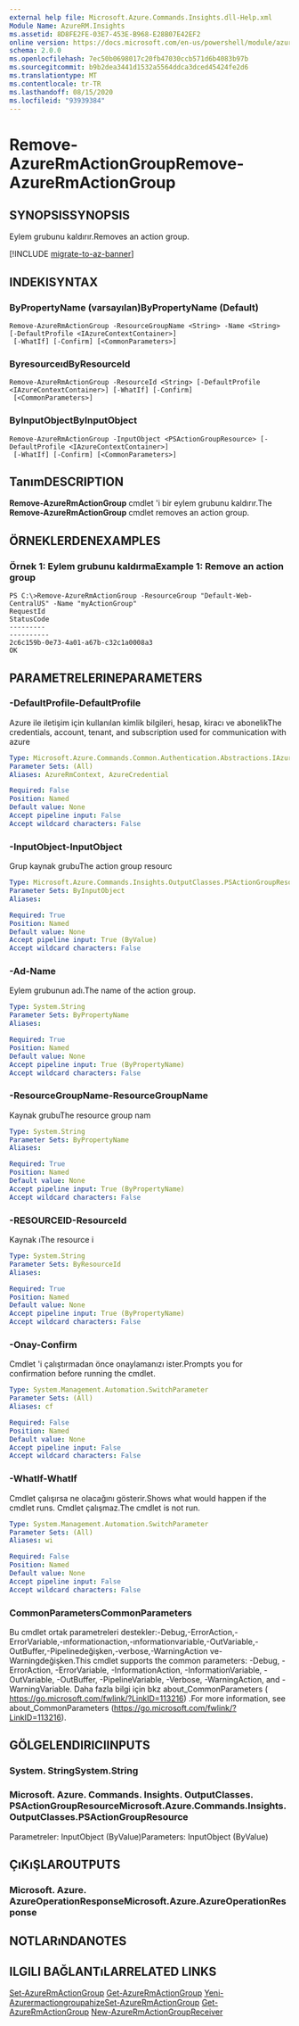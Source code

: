 ```yaml
---
external help file: Microsoft.Azure.Commands.Insights.dll-Help.xml
Module Name: AzureRM.Insights
ms.assetid: 8D8FE2FE-03E7-453E-B968-E28B07E42EF2
online version: https://docs.microsoft.com/en-us/powershell/module/azurerm.insights/remove-azurermactiongroup
schema: 2.0.0
ms.openlocfilehash: 7ec50b0698017c20fb47030ccb571d6b4083b97b
ms.sourcegitcommit: b9b2dea3441d1532a5564ddca3dced45424fe2d6
ms.translationtype: MT
ms.contentlocale: tr-TR
ms.lasthandoff: 08/15/2020
ms.locfileid: "93939384"
---
```

# <span data-ttu-id="ad4fb-101">Remove-AzureRmActionGroup</span><span class="sxs-lookup"><span data-stu-id="ad4fb-101">Remove-AzureRmActionGroup</span></span>

## <span data-ttu-id="ad4fb-102">SYNOPSIS</span><span class="sxs-lookup"><span data-stu-id="ad4fb-102">SYNOPSIS</span></span>
<span data-ttu-id="ad4fb-103">Eylem grubunu kaldırır.</span><span class="sxs-lookup"><span data-stu-id="ad4fb-103">Removes an action group.</span></span>

[!INCLUDE [migrate-to-az-banner](../../includes/migrate-to-az-banner.md)]

## <span data-ttu-id="ad4fb-104">INDEKI</span><span class="sxs-lookup"><span data-stu-id="ad4fb-104">SYNTAX</span></span>

### <span data-ttu-id="ad4fb-105">ByPropertyName (varsayılan)</span><span class="sxs-lookup"><span data-stu-id="ad4fb-105">ByPropertyName (Default)</span></span>
```
Remove-AzureRmActionGroup -ResourceGroupName <String> -Name <String> [-DefaultProfile <IAzureContextContainer>]
 [-WhatIf] [-Confirm] [<CommonParameters>]
```

### <span data-ttu-id="ad4fb-106">Byresourceıd</span><span class="sxs-lookup"><span data-stu-id="ad4fb-106">ByResourceId</span></span>
```
Remove-AzureRmActionGroup -ResourceId <String> [-DefaultProfile <IAzureContextContainer>] [-WhatIf] [-Confirm]
 [<CommonParameters>]
```

### <span data-ttu-id="ad4fb-107">ByInputObject</span><span class="sxs-lookup"><span data-stu-id="ad4fb-107">ByInputObject</span></span>
```
Remove-AzureRmActionGroup -InputObject <PSActionGroupResource> [-DefaultProfile <IAzureContextContainer>]
 [-WhatIf] [-Confirm] [<CommonParameters>]
```

## <span data-ttu-id="ad4fb-108">Tanım</span><span class="sxs-lookup"><span data-stu-id="ad4fb-108">DESCRIPTION</span></span>
<span data-ttu-id="ad4fb-109">**Remove-AzureRmActionGroup** cmdlet 'i bir eylem grubunu kaldırır.</span><span class="sxs-lookup"><span data-stu-id="ad4fb-109">The **Remove-AzureRmActionGroup** cmdlet removes an action group.</span></span>

## <span data-ttu-id="ad4fb-110">ÖRNEKLERDEN</span><span class="sxs-lookup"><span data-stu-id="ad4fb-110">EXAMPLES</span></span>

### <span data-ttu-id="ad4fb-111">Örnek 1: Eylem grubunu kaldırma</span><span class="sxs-lookup"><span data-stu-id="ad4fb-111">Example 1: Remove an action group</span></span>
```
PS C:\>Remove-AzureRmActionGroup -ResourceGroup "Default-Web-CentralUS" -Name "myActionGroup"
RequestId                                                                                                    StatusCode
---------                                                                                                    ----------
2c6c159b-0e73-4a01-a67b-c32c1a0008a3                                                                                 OK
```

## <span data-ttu-id="ad4fb-112">PARAMETRELERINE</span><span class="sxs-lookup"><span data-stu-id="ad4fb-112">PARAMETERS</span></span>

### <span data-ttu-id="ad4fb-113">-DefaultProfile</span><span class="sxs-lookup"><span data-stu-id="ad4fb-113">-DefaultProfile</span></span>
<span data-ttu-id="ad4fb-114">Azure ile iletişim için kullanılan kimlik bilgileri, hesap, kiracı ve abonelik</span><span class="sxs-lookup"><span data-stu-id="ad4fb-114">The credentials, account, tenant, and subscription used for communication with azure</span></span>

```yaml
Type: Microsoft.Azure.Commands.Common.Authentication.Abstractions.IAzureContextContainer
Parameter Sets: (All)
Aliases: AzureRmContext, AzureCredential

Required: False
Position: Named
Default value: None
Accept pipeline input: False
Accept wildcard characters: False
```

### <span data-ttu-id="ad4fb-115">-InputObject</span><span class="sxs-lookup"><span data-stu-id="ad4fb-115">-InputObject</span></span>
<span data-ttu-id="ad4fb-116">Grup kaynak grubu</span><span class="sxs-lookup"><span data-stu-id="ad4fb-116">The action group resourc</span></span>

```yaml
Type: Microsoft.Azure.Commands.Insights.OutputClasses.PSActionGroupResource
Parameter Sets: ByInputObject
Aliases:

Required: True
Position: Named
Default value: None
Accept pipeline input: True (ByValue)
Accept wildcard characters: False
```

### <span data-ttu-id="ad4fb-117">-Ad</span><span class="sxs-lookup"><span data-stu-id="ad4fb-117">-Name</span></span>
<span data-ttu-id="ad4fb-118">Eylem grubunun adı.</span><span class="sxs-lookup"><span data-stu-id="ad4fb-118">The name of the action group.</span></span>

```yaml
Type: System.String
Parameter Sets: ByPropertyName
Aliases:

Required: True
Position: Named
Default value: None
Accept pipeline input: True (ByPropertyName)
Accept wildcard characters: False
```

### <span data-ttu-id="ad4fb-119">-ResourceGroupName</span><span class="sxs-lookup"><span data-stu-id="ad4fb-119">-ResourceGroupName</span></span>
<span data-ttu-id="ad4fb-120">Kaynak grubu</span><span class="sxs-lookup"><span data-stu-id="ad4fb-120">The resource group nam</span></span>

```yaml
Type: System.String
Parameter Sets: ByPropertyName
Aliases:

Required: True
Position: Named
Default value: None
Accept pipeline input: True (ByPropertyName)
Accept wildcard characters: False
```

### <span data-ttu-id="ad4fb-121">-RESOURCEID</span><span class="sxs-lookup"><span data-stu-id="ad4fb-121">-ResourceId</span></span>
<span data-ttu-id="ad4fb-122">Kaynak ı</span><span class="sxs-lookup"><span data-stu-id="ad4fb-122">The resource i</span></span>

```yaml
Type: System.String
Parameter Sets: ByResourceId
Aliases:

Required: True
Position: Named
Default value: None
Accept pipeline input: True (ByPropertyName)
Accept wildcard characters: False
```

### <span data-ttu-id="ad4fb-123">-Onay</span><span class="sxs-lookup"><span data-stu-id="ad4fb-123">-Confirm</span></span>
<span data-ttu-id="ad4fb-124">Cmdlet 'i çalıştırmadan önce onaylamanızı ister.</span><span class="sxs-lookup"><span data-stu-id="ad4fb-124">Prompts you for confirmation before running the cmdlet.</span></span>

```yaml
Type: System.Management.Automation.SwitchParameter
Parameter Sets: (All)
Aliases: cf

Required: False
Position: Named
Default value: None
Accept pipeline input: False
Accept wildcard characters: False
```

### <span data-ttu-id="ad4fb-125">-WhatIf</span><span class="sxs-lookup"><span data-stu-id="ad4fb-125">-WhatIf</span></span>
<span data-ttu-id="ad4fb-126">Cmdlet çalışırsa ne olacağını gösterir.</span><span class="sxs-lookup"><span data-stu-id="ad4fb-126">Shows what would happen if the cmdlet runs.</span></span> <span data-ttu-id="ad4fb-127">Cmdlet çalışmaz.</span><span class="sxs-lookup"><span data-stu-id="ad4fb-127">The cmdlet is not run.</span></span>

```yaml
Type: System.Management.Automation.SwitchParameter
Parameter Sets: (All)
Aliases: wi

Required: False
Position: Named
Default value: None
Accept pipeline input: False
Accept wildcard characters: False
```

### <span data-ttu-id="ad4fb-128">CommonParameters</span><span class="sxs-lookup"><span data-stu-id="ad4fb-128">CommonParameters</span></span>
<span data-ttu-id="ad4fb-129">Bu cmdlet ortak parametreleri destekler:-Debug,-ErrorAction,-ErrorVariable,-ınformationaction,-ınformationvariable,-OutVariable,-OutBuffer,-Pipelinedeğişken,-verbose,-WarningAction ve-Warningdeğişken.</span><span class="sxs-lookup"><span data-stu-id="ad4fb-129">This cmdlet supports the common parameters: -Debug, -ErrorAction, -ErrorVariable, -InformationAction, -InformationVariable, -OutVariable, -OutBuffer, -PipelineVariable, -Verbose, -WarningAction, and -WarningVariable.</span></span> <span data-ttu-id="ad4fb-130">Daha fazla bilgi için bkz about_CommonParameters ( https://go.microsoft.com/fwlink/?LinkID=113216) .</span><span class="sxs-lookup"><span data-stu-id="ad4fb-130">For more information, see about_CommonParameters (https://go.microsoft.com/fwlink/?LinkID=113216).</span></span>

## <span data-ttu-id="ad4fb-131">GÖLGELENDIRICI</span><span class="sxs-lookup"><span data-stu-id="ad4fb-131">INPUTS</span></span>

### <span data-ttu-id="ad4fb-132">System. String</span><span class="sxs-lookup"><span data-stu-id="ad4fb-132">System.String</span></span>

### <span data-ttu-id="ad4fb-133">Microsoft. Azure. Commands. Insights. OutputClasses. PSActionGroupResource</span><span class="sxs-lookup"><span data-stu-id="ad4fb-133">Microsoft.Azure.Commands.Insights.OutputClasses.PSActionGroupResource</span></span>
<span data-ttu-id="ad4fb-134">Parametreler: InputObject (ByValue)</span><span class="sxs-lookup"><span data-stu-id="ad4fb-134">Parameters: InputObject (ByValue)</span></span>

## <span data-ttu-id="ad4fb-135">ÇıKıŞLAR</span><span class="sxs-lookup"><span data-stu-id="ad4fb-135">OUTPUTS</span></span>

### <span data-ttu-id="ad4fb-136">Microsoft. Azure. AzureOperationResponse</span><span class="sxs-lookup"><span data-stu-id="ad4fb-136">Microsoft.Azure.AzureOperationResponse</span></span>

## <span data-ttu-id="ad4fb-137">NOTLARıNDA</span><span class="sxs-lookup"><span data-stu-id="ad4fb-137">NOTES</span></span>

## <span data-ttu-id="ad4fb-138">ILGILI BAĞLANTıLAR</span><span class="sxs-lookup"><span data-stu-id="ad4fb-138">RELATED LINKS</span></span>

<span data-ttu-id="ad4fb-139">[Set-AzureRmActionGroup](./Set-AzureRmActionGroup.md) 
 [Get-AzureRmActionGroup](./Get-AzureRmActionGroup.md) 
 [Yeni-Azurermactiongroupahize](./AzureRmActionGroupReceiver.md)</span><span class="sxs-lookup"><span data-stu-id="ad4fb-139">[Set-AzureRmActionGroup](./Set-AzureRmActionGroup.md)
[Get-AzureRmActionGroup](./Get-AzureRmActionGroup.md)
[New-AzureRmActionGroupReceiver](./AzureRmActionGroupReceiver.md)</span></span>
